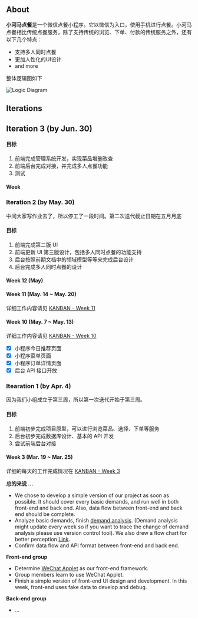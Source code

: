 ## About

**小河马点餐**是一个微信点餐小程序。它以微信为入口，使用手机进行点餐。小河马点餐相比传统点餐服务，除了支持传统的浏览、下单、付款的传统服务之外，还有以下几个特点：

- 支持多人同时点餐
- 更加人性化的UI设计
- and more

整体逻辑图如下

![Logic Diagram](https://raw.githubusercontent.com/rookies-sysu/Dashboard/master/imgs/logic_graph.png)

## Iterations

## Iteration 3 (by Jun. 30)

#### 目标

1. 前端完成管理系统开发，实现菜品增删改查
2. 前端后台完成对接，并完成多人点餐功能
3. 测试

#### Week 

### Iteration 2 (by May. 30)

中间大家写作业去了，所以停工了一段时间。第二次迭代截止日期在五月月底

#### 目标

1. 前端完成第二版 UI
2. 前端更新 UI 第三版设计，包括多人同时点餐的功能支持
3. 后台按照前期文档中的领域模型等等来完成后台设计
4. 后台完成多人同时点餐的设计

#### Week 12 (May)

#### Week 11 (May. 14 ~ May. 20)

详细工作内容请见 [KANBAN - Week 11](https://github.com/orgs/rookies-sysu/projects/7)

#### Week 10 (May. 7 ~ May. 13)

详细工作内容请见 [KANBAN - Week 10](https://github.com/orgs/rookies-sysu/projects/6)

- [x] 小程序今日推荐页面
- [x] 小程序菜单页面
- [x] 小程序订单详情页面
- [x] 后台 API 接口开放

### Itearation 1 (by Apr. 4)

因为我们小组成立于第三周，所以第一次迭代开始于第三周。

#### 目标

1. 前端初步完成项目原型，可以进行浏览菜品、选择、下单等服务
2. 后台初步完成数据库设计、基本的 API 开发
3. 尝试前端后台对接

#### Week 3 (Mar. 19 ~ Mar. 25)

详细的每天的工作完成情况在 [KANBAN - Week 3](https://github.com/orgs/rookies-sysu/projects/1)

**总的来说 ...**
- We chose to develop a simple version of our project as soon as possible. It should cover every basic demands, and run well in both front-end and back end. Also, data flow between front-end and back end should be complete.
- Analyze basic demands, finish [demand analysis](). (Demand analysis might update every week so if you want to trace the change of demand analysis please use version control tool). We also drew a flow chart for better perception [Link]().
- Confirm data flow and API format between front-end and back end.

**Front-end group**
- Determine [WeChat Applet](https://mp.weixin.qq.com/debug/wxadoc/introduction/index.html?t=2018323) as our front-end framework.
- Group members learn to use WeChat Applet.
- Finish a simple version of front-end UI design and development. In this week, front-end uses fake data to develop and debug.

**Back-end group**
- ... 

 
